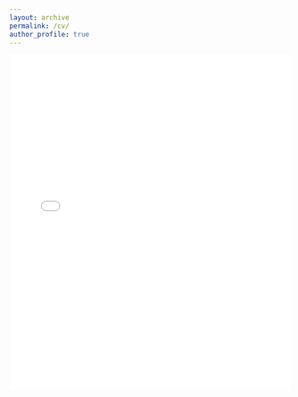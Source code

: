 ```yaml
---
layout: archive
permalink: /cv/
author_profile: true
---
```


<embed src="files/cv.pdf" type="application/pdf" width="100%" height="600px" />
